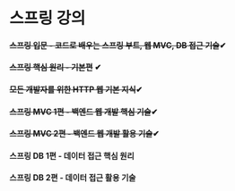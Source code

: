 
# 스프링 강의<br>

#### <del>스프링 입문 - 코드로 배우는 스프링 부트, 웹 MVC, DB 접근 기술</del>✔ <br>
#### <del>스프링 핵심 원리 - 기본편</del> ✔<br>
#### <del>모든 개발자를 위한 HTTP 웹 기본 지식</del>✔<br>
#### ~~스프링 MVC 1편 - 백엔드 웹 개발 핵심 기술~~✔<br>
#### ~~스프링 MVC 2편 - 백엔드 웹 개발 활용 기술~~✔<br>
#### 스프링 DB 1편 - 데이터 접근 핵심 원리<br>
#### 스프링 DB 2편 - 데이터 접근 활용 기술<br>
